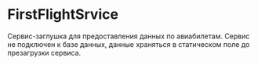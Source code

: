 # FirstFlightSrvice
Сервис-заглушка для предоставления данных по авиабилетам. 
Сервис не подключен к базе данных, данные храняться в статическом поле до презагрузки сервиса.
